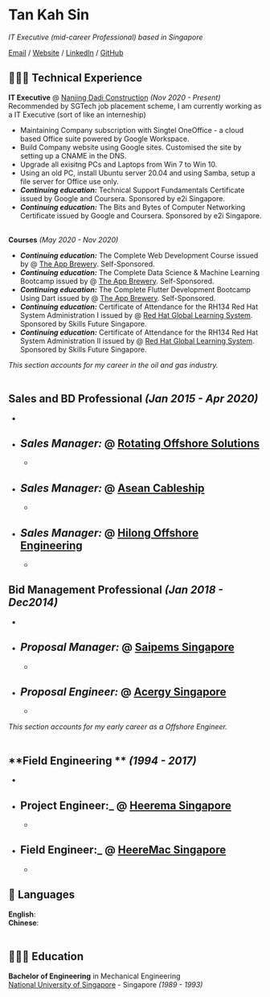 # Tan Kah Sin

_IT Executive (mid-career Professional) based in Singapore_ <br>

[Email](mailto:kahsin@hotmail.com) / [Website](https://www.scratchypython.com/) / [LinkedIn](https://www.linkedin.com/in/kahsin-tan/) / [GitHub](https://github.com/tankahsin/)

## 👩🏼‍💻 Technical Experience

**IT Executive** @ [Nanjing Dadi Construction](https://www.nanjingdadi.com.sg/) _(Nov 2020 - Present)_ <br>
Recommended by SGTech job placement scheme, I am currently working as a IT Executive (sort of like an interneship)
 - Maintaining Company subscription with Singtel OneOffice - a cloud based Office suite powered by Google Workspace.
 - Build Company website using Google sites. Customised the site by setting up a CNAME in the DNS.
 - Upgrade all exisitng PCs and Laptops from Win 7 to Win 10.
 - Using an old PC, install Ubuntu server 20.04 and using Samba, setup a file server for Office use only.
 - **_Continuing education:_** Technical Support Fundamentals Certificate issued by Google and Coursera. Sponsored by e2i Singapore.
 - **_Continuing education:_** The Bits and Bytes of Computer Networking Certificate issued by Google and Coursera. Sponsored by e2i Singapore.
<br><br>

**Courses** _(May 2020 - Nov 2020)_ <br>
- **_Continuing education:_** The Complete Web Development Course issued by @ [The App Brewery](https://www.appbrewery.co/). Self-Sponsored.
- **_Continuing education:_** The Complete Data Science & Machine Learning Bootcamp issued by @ [The App Brewery](https://www.appbrewery.co/). Self-Sponsored.
- **_Continuing education:_** The Complete Flutter Development Bootcamp Using Dart issued by @ [The App Brewery](https://www.appbrewery.co/). Self-Sponsored.
- **_Continuing education:_** Certificate of Attendance for the RH134 Red Hat System Administration I issued by @ [Red Hat Global Learning System](https://www.redhat.com/en/services/training-and-certification/). Sponsored by Skills Future Singapore.
- **_Continuing education:_** Certificate of Attendance for the RH134 Red Hat System Administration II issued by @ [Red Hat Global Learning System](https://www.redhat.com/en/services/training-and-certification/). Sponsored by Skills Future Singapore.


_This section accounts for my career in the oil and gas industry._
<br><br>

**Sales and BD Professional** _(Jan 2015 - Apr 2020)_ <br>
 -
 -
 - **_Sales Manager:_** @ [Rotating Offshore Solutions](https://ros.com.sg/)
   -
   -
 - **_Sales Manager:_** @ [Asean Cableship](https://www.aseancableship.com/)
   -
   -
 - **_Sales Manager:_** @ [Hilong Offshore Engineering](https://en.hilonggroup.com/)
   -
   -

**Bid Management Professional** _(Jan 2018 - Dec2014)_ <br>
-
-
 - **_Proposal Manager:_** @ [Saipems Singapore](https://www.saipems.com/)
   -
   -
 - **_Proposal Engineer:_** @ [Acergy Singapore](https://www.subsea7.com/)
   -
   -

_This section accounts for my early career as a Offshore Engineer._
<br><br>

**Field Engineering ** _(1994 - 2017)_ <br>
-
-
- **Project Engineer:_** @ [Heerema Singapore](https://www.hmc-heerema.com/)
  -
  -
- **Field Engineer:_** @ [HeereMac Singapore](https://www.hmc-heerema.com/)
  -
  -


## 💬 Languages

**English**: <br>
**Chinese**:
<br><br>

## 👩🏼‍🎓 Education

**Bachelor of Engineering** in Mechanical Engineering<br>
[National University of Singapore](https://www.nus.edu/) - Singapore _(1989 - 1993)_
